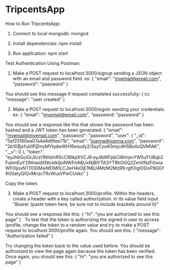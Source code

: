 # TripcentsApp

How to Run TripcentsApp:

1) Connect to local mongodb: 
  mongod

2) Install dependencies: 
  npm install

3) Run application:
  npm start


Test Authentication Using Postman:
1) Make a POST request to localhost:3000/signup sending a JSON object with an email and password field.
  ex: 
    {
      "email": "myemail@email.com",
      "password": "password"
    }
  
  You should see this message if request completed successfully:
    {
   cc "message": "user created"
    }

2) Make a POST request to localhost:3000/signin sending your credentials.
  ex:
    {
      "email": "myemail@email.com",
      "password: "password"
    }
  
  You should see a response like this that shows the password has been hashed and a JWT token has been generated:
    {
        "email": "myemail@myemail.com",
        "password": "password",
        "user": {
        "_id": "5af25160ea07a4a8d6fee71b",
        "email": "joanna@joanna.com",
        "password": "$2b$10$jxfub1PjDnyMYkjdwWH16esudy2/5syCooK5mjcdH5BolIuQVMIAK",
        "__v": 0
    },
    "token": "eyJhbGciOiJIUzI1NiIsInR5cCI6IkpXVCJ9.eyJlbWFpbCI6ImpvYW5uYUBqb2FubmEuY29tIiwidXNlcklkIjoiNWFmMjUxNjBlYTA3YTRhOGQ2ZmVlNzFiIiwiaWF0IjoxNTI1ODMwMDM0LCJleHAiOjE1MjU4MzM2MzR9.rgfOlgIODoP9QGf6G0atyQIQvMnzcTRxWusVPwCUskc"
    }
  
  Copy the token.
  
  3) Make a POST request to localhost:3000/profile. Within the headers, create a header with a key called authorization. In its value field input "Bearer {paste token here, be sure not to include brackets around it}"
  
  You should see a response like this:
    {
      "hi": "you are authorized to see this page"
    }
  
  To test that the token is authorizing the signed in user to access /profile, change the token to a random value and try to make a POST request to localhost:3000/profile again. You should see this:
    {
      "message": "Authorization failed"
    }
  
  Try changing the token back to the value used before. You should be authorized to view the page again because the token has been verified. Once again, you should see this:
    {
      "hi": "you are authorized to see this page"
    }

  
